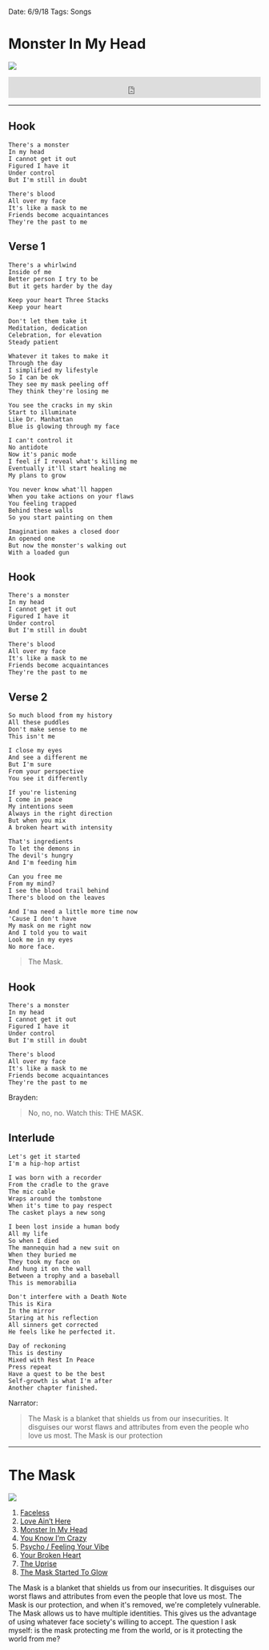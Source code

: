 Date: 6/9/18
Tags: Songs

# Monster In My Head

![](https://f4.bcbits.com/img/a3587851187_10.jpg)

<iframe style="border: 0; width: 100%; height: 42px;" src="https://bandcamp.com/EmbeddedPlayer/album=639898814/size=small/bgcol=333333/linkcol=4ec5ec/artwork=none/track=1105395319/transparent=true/" seamless><a href="http://nashp.bandcamp.com/album/the-mask">The Mask by nashp</a></iframe>

---- 

## Hook

	There's a monster
	In my head
	I cannot get it out
	Figured I have it
	Under control
	But I'm still in doubt
	
	There's blood
	All over my face
	It's like a mask to me
	Friends become acquaintances
	They're the past to me

## Verse 1

	There's a whirlwind
	Inside of me
	Better person I try to be
	But it gets harder by the day
	
	Keep your heart Three Stacks
	Keep your heart
	
	Don't let them take it
	Meditation, dedication
	Celebration, for elevation
	Steady patient
	
	Whatever it takes to make it
	Through the day
	I simplified my lifestyle
	So I can be ok
	They see my mask peeling off
	They think they're losing me
	
	You see the cracks in my skin
	Start to illuminate
	Like Dr. Manhattan
	Blue is glowing through my face
	
	I can't control it
	No antidote
	Now it's panic mode
	I feel if I reveal what's killing me
	Eventually it'll start healing me
	My plans to grow
	
	You never know what'll happen
	When you take actions on your flaws
	You feeling trapped
	Behind these walls
	So you start painting on them
	
	Imagination makes a closed door
	An opened one
	But now the monster's walking out
	With a loaded gun

## Hook

	There's a monster
	In my head
	I cannot get it out
	Figured I have it
	Under control
	But I'm still in doubt
	
	There's blood
	All over my face
	It's like a mask to me
	Friends become acquaintances
	They're the past to me

## Verse 2

	So much blood from my history
	All these puddles
	Don't make sense to me
	This isn't me
	
	I close my eyes
	And see a different me
	But I'm sure
	From your perspective
	You see it differently
	
	If you're listening
	I come in peace
	My intentions seem
	Always in the right direction
	But when you mix
	A broken heart with intensity
	
	That's ingredients
	To let the demons in
	The devil's hungry
	And I'm feeding him
	
	Can you free me
	From my mind?
	I see the blood trail behind
	There's blood on the leaves
	
	And I'ma need a little more time now
	'Cause I don't have
	My mask on me right now
	And I told you to wait
	Look me in my eyes
	No more face.

> The Mask.

## Hook

	There's a monster
	In my head
	I cannot get it out
	Figured I have it
	Under control
	But I'm still in doubt
	
	There's blood
	All over my face
	It's like a mask to me
	Friends become acquaintances
	They're the past to me

Brayden:

> No, no, no. Watch this: THE MASK.

## Interlude

	Let's get it started
	I'm a hip-hop artist
	
	I was born with a recorder
	From the cradle to the grave
	The mic cable
	Wraps around the tombstone
	When it's time to pay respect
	The casket plays a new song
	
	I been lost inside a human body
	All my life
	So when I died
	The mannequin had a new suit on
	When they buried me
	They took my face on
	And hung it on the wall
	Between a trophy and a baseball
	This is memorabilia
	
	Don't interfere with a Death Note
	This is Kira
	In the mirror
	Staring at his reflection
	All sinners get corrected
	He feels like he perfected it.
	
	Day of reckoning
	This is destiny
	Mixed with Rest In Peace
	Press repeat
	Have a quest to be the best
	Self-growth is what I'm after
	Another chapter finished.

Narrator:

> The Mask is a blanket that shields us from our insecurities. It disguises our worst flaws and attributes from even the people who love us most. The Mask is our protection

---- 

# The Mask

![](https://f4.bcbits.com/img/a3587851187_10.jpg)

1. [Faceless](https://nashp.com/faceless)
2. [Love Ain’t Here](https://nashp.com/love-aint-here-2)
3. [Monster In My Head](https://nashp.com/monster-in-my-head)
4. [You Know I’m Crazy](https://nashp.com/you-know-im-crazy)
5. [Psycho / Feeling Your Vibe](https://nashp.com/psycho)
6. [Your Broken Heart](https://nashp.com/your-broken-heart)
7. [The Uprise](https://nashp.com/the-uprise)
8. [The Mask Started To Glow](https://nashp.com/the-mask-started-to-glow)

The Mask is a blanket that shields us from our insecurities. It disguises our worst flaws and attributes from even the people that love us most. The Mask is our protection, and when it's removed, we're completely vulnerable. The Mask allows us to have multiple identities. This gives us the advantage of using whatever face society's willing to accept. The question I ask myself: is the  mask protecting me from the world, or is it protecting the world from me?
